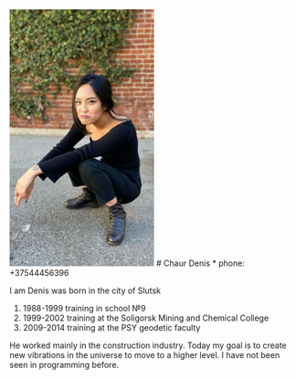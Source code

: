 <img src="./1CDAF065-5414-4B1C-A1F5-DCBE5113A819.png" height="450">
# Chaur Denis
* phone: +37544456396

 I am Denis was born in the city of Slutsk
1. 1988-1999 training in school №9
2. 1999-2002 training at the Soligorsk Mining and Chemical College
3. 2009-2014 training at the PSY geodetic faculty

He worked mainly in the construction industry. Today my goal is to create new vibrations
in the universe to move to a higher level. I have not been seen in programming before.
